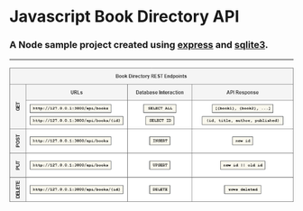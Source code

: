 # Javascript Book Directory API #

### A Node sample project created using [express](https://expressjs.com/) and [sqlite3](https://www.npmjs.com/package/sqlite3). ###

---

![endpoint diagram](documentation/endpoint_diagram.png)